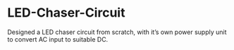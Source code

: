 # LED-Chaser-Circuit
Designed a LED chaser circuit from scratch, with it’s own power supply unit to convert AC input to suitable DC.
